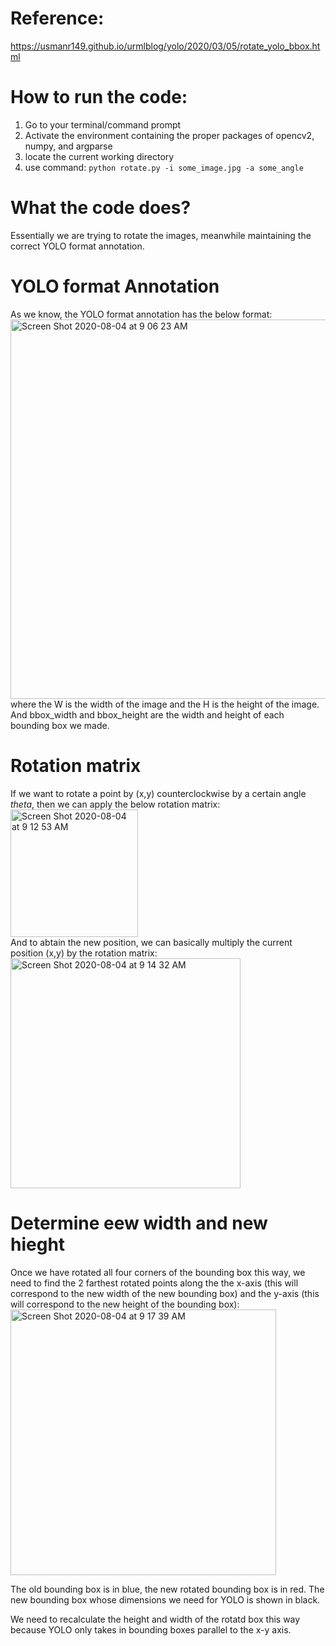 # **Reference:** <br/>
https://usmanr149.github.io/urmlblog/yolo/2020/03/05/rotate_yolo_bbox.html <br/>


# **How to run the code:** <br/>
1. Go to your terminal/command prompt 
2. Activate the environment containing the proper packages of opencv2, numpy, and argparse
3. locate the current working directory 
4. use command: `python rotate.py -i some_image.jpg -a some_angle`

# **What the code does?** <br/>
Essentially we are trying to rotate the images, meanwhile maintaining the correct YOLO format annotation. 

# **YOLO format Annotation** <br/>
As we know, the YOLO format annotation has the below format:
<img width="607" alt="Screen Shot 2020-08-04 at 9 06 23 AM" src="https://user-images.githubusercontent.com/52982585/89303472-da27bb80-d631-11ea-9a75-e18ef1c5724e.png"> <br/>
where the W is the width of the image and the H is the height of the image. And bbox_width and bbox_height are the width and height of each bounding box we made. 

# **Rotation matrix** <br/>
If we want to rotate a point by (x,y) counterclockwise by a certain angle *theta*, then we can apply the below rotation matrix: 
<img width="204" alt="Screen Shot 2020-08-04 at 9 12 53 AM" src="https://user-images.githubusercontent.com/52982585/89304148-ba44c780-d632-11ea-9e56-5051f0cd0104.png"> <br/>
And to abtain the new position, we can basically multiply the current position (x,y) by the rotation matrix: 
<img width="368" alt="Screen Shot 2020-08-04 at 9 14 32 AM" src="https://user-images.githubusercontent.com/52982585/89304561-30e1c500-d633-11ea-8258-f5b52220cdbe.png"> <br/> 

# **Determine eew width and new hieght** <br/>
Once we have rotated all four corners of the bounding box this way, we need to find the 2 farthest rotated points along the the x-axis (this will correspond to the new width of the new bounding box) and the y-axis (this will correspond to the new height of the bounding box): 
<img width="425" alt="Screen Shot 2020-08-04 at 9 17 39 AM" src="https://user-images.githubusercontent.com/52982585/89304901-9fbf1e00-d633-11ea-8a8e-a0b80342891e.png"> <br/>

The old bounding box is in blue, the new rotated bounding box is in red. The new bounding box whose dimensions we need for YOLO is shown in black.<br/>

We need to recalculate the height and width of the rotatd box this way because YOLO only takes in bounding boxes parallel to the x-y axis.
